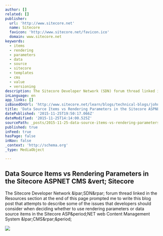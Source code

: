 ```yaml
---
author: []
related: []
publisher:
  url: 'http://www.sitecore.net'
  name: Sitecore
  favicon: 'http://www.sitecore.net/favicon.ico'
  domain: www.sitecore.net
keywords:
  - items
  - rendering
  - parameters
  - data
  - source
  - sitecore
  - templates
  - cms
  - value
  - versioning
description: The Sitecore Developer Network (SDN) forum thread linked in the Resources section at the end of this page prompted me to write this blog post that attempts to describe some of the issues that developers should consider when deciding whether to use rendering parameters or data source items in the Sitecore ASP.NET web Content Management System (CMS).
inLanguage: en
app_links: []
isBasedOnUrl: 'http://www.sitecore.net/learn/blogs/technical-blogs/john-west-sitecore-blog/posts/2015/05/data-source-items-vs-rendering-parameters-in-the-sitecore-aspnet-cms.aspx'
title: 'Data Source Items vs Rendering Parameters in the Sitecore ASPNET CMS | Sitecore'
datePublished: '2015-11-25T19:50:17.066Z'
dateModified: '2015-11-25T14:14:00.525Z'
sourcePath: _posts/2015-11-25-data-source-items-vs-rendering-parameters-in-the-sitecore-as.md
published: true
inFeed: true
hasPage: false
inNav: false
_context: 'http://schema.org'
_type: MediaObject

---
```

<article style=""><h1>Data Source Items vs Rendering Parameters in the Sitecore ASPNET CMS &amp;vert; Sitecore</h1><p>The Sitecore Developer Network &amp;lpar;SDN&amp;rpar; forum thread linked in the Resources section at the end of this page prompted me to write this blog post that attempts to describe some of the issues that developers should consider when deciding whether to use rendering parameters or data source items in the Sitecore ASP&amp;period;NET web Content Management System &amp;lpar;CMS&amp;rpar;&amp;period;</p><img src="http://dijaxps1e29ue.cloudfront.net/~/media/Community/Author%20Profiles/John%20West.ashx?ts=111210080949292&amp;h=108&amp;la=en&amp;w=108" /></article>